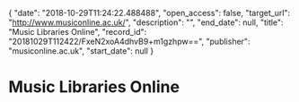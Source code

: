 {
  "date": "2018-10-29T11:24:22.488488", 
  "open_access": false, 
  "target_url": "http://www.musiconline.ac.uk/", 
  "description": "", 
  "end_date": null, 
  "title": "Music Libraries Online", 
  "record_id": "20181029T112422/FxeN2xoA4dhvB9+m1gzhpw==", 
  "publisher": "musiconline.ac.uk", 
  "start_date": null
}

# Music Libraries Online


